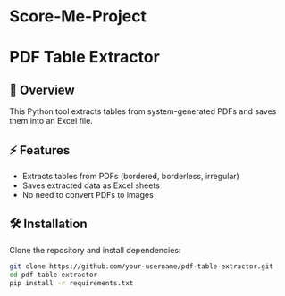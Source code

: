 # Score-Me-Project

# PDF Table Extractor

## 📌 Overview
This Python tool extracts tables from system-generated PDFs and saves them into an Excel file.

## ⚡ Features
- Extracts tables from PDFs (bordered, borderless, irregular)
- Saves extracted data as Excel sheets
- No need to convert PDFs to images

## 🛠 Installation
Clone the repository and install dependencies:

```bash
git clone https://github.com/your-username/pdf-table-extractor.git
cd pdf-table-extractor
pip install -r requirements.txt
